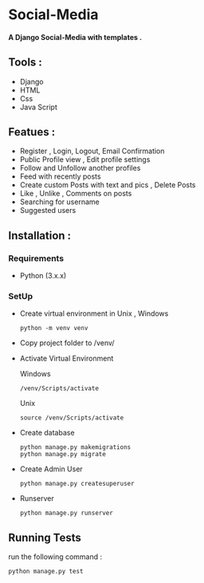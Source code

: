 # Social-Media
#### A Django Social-Media with templates .

## Tools :
- Django
- HTML
- Css
- Java Script
  
## Featues :
- Register , Login, Logout, Email Confirmation
- Public Profile view , Edit profile settings
- Follow and Unfollow another profiles
- Feed with recently posts
- Create custom Posts with text and pics , Delete Posts
- Like , Unlike , Comments on posts
- Searching for username
- Suggested users

## Installation :
  ### Requirements
  - Python (3.x.x)
  ### SetUp
  - Create virtual environment in Unix , Windows
    ```
    python -m venv venv
    ```
  - Copy project folder to /venv/
    
  - Activate Virtual Environment
    
    Windows
    ```
    /venv/Scripts/activate
    ```
    Unix
    ```
    source /venv/Scripts/activate
    ```
  - Create database
    ```
    python manage.py makemigrations
    python manage.py migrate
    ```
  - Create Admin User
    ```
    python manage.py createsuperuser
    ```
  - Runserver
    ```
    python manage.py runserver
    ```
## Running Tests
run the following command :
```
python manage.py test
```

